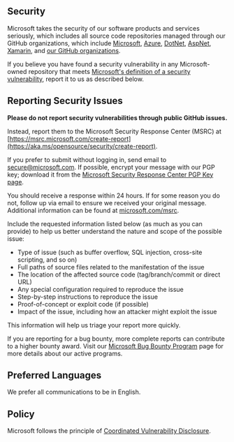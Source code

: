 <!-- BEGIN MICROSOFT SECURITY.MD V0.0.8 BLOCK -->

## Security

Microsoft takes the security of our software products and services seriously, which includes all source code repositories managed through our GitHub organizations, which include [Microsoft](https://github.com/microsoft), [Azure](https://github.com/Azure), [DotNet](https://github.com/dotnet), [AspNet](https://github.com/aspnet), [Xamarin](https://github.com/xamarin), and [our GitHub organizations](https://opensource.microsoft.com/).

If you believe you have found a security vulnerability in any Microsoft-owned repository that meets [Microsoft's definition of a security vulnerability](https://aka.ms/opensource/security/definition), report it to us as described below.

## Reporting Security Issues

**Please do not report security vulnerabilities through public GitHub issues.**

Instead, report them to the Microsoft Security Response Center (MSRC) at [https://msrc.microsoft.com/create-report](https://aka.ms/opensource/security/create-report).

If you prefer to submit without logging in, send email to [secure@microsoft.com](mailto:secure@microsoft.com). If possible, encrypt your message with our PGP key; download it from the [Microsoft Security Response Center PGP Key page](https://aka.ms/opensource/security/pgpkey).

You should receive a response within 24 hours. If for some reason you do not, follow up via email to ensure we received your original message. Additional information can be found at [microsoft.com/msrc](https://aka.ms/opensource/security/msrc).

Include the requested information listed below (as much as you can provide) to help us better understand the nature and scope of the possible issue:

  - Type of issue (such as buffer overflow, SQL injection, cross-site scripting, and so on)
  - Full paths of source files related to the manifestation of the issue
  - The location of the affected source code (tag/branch/commit or direct URL)
  - Any special configuration required to reproduce the issue
  - Step-by-step instructions to reproduce the issue
  - Proof-of-concept or exploit code (if possible)
  - Impact of the issue, including how an attacker might exploit the issue

This information will help us triage your report more quickly.

If you are reporting for a bug bounty, more complete reports can contribute to a higher bounty award. Visit our [Microsoft Bug Bounty Program](https://aka.ms/opensource/security/bounty) page for more details about our active programs.

## Preferred Languages

We prefer all communications to be in English.

## Policy

Microsoft follows the principle of [Coordinated Vulnerability Disclosure](https://aka.ms/opensource/security/cvd).

<!-- END MICROSOFT SECURITY.MD BLOCK -->
